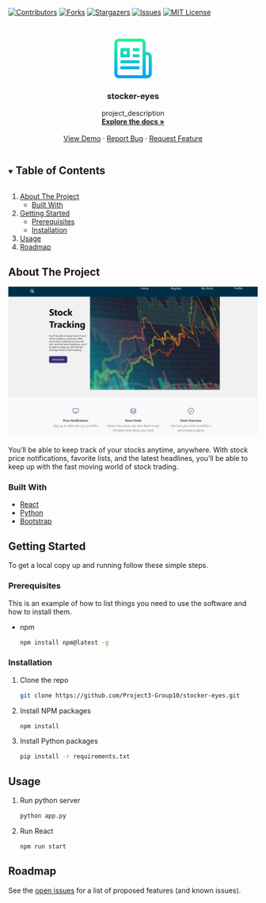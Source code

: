 <!--
*** Thanks for checking out the Best-README-Template. If you have a suggestion
*** that would make this better, please fork the repo and create a pull request
*** or simply open an issue with the tag "enhancement".
*** Thanks again! Now go create something AMAZING! :D
***
***
***
*** To avoid retyping too much info. Do a search and replace for the following:
*** Project3-Group10, stocker-eyes, , , stocker-eyes, project_description
-->



<!-- PROJECT SHIELDS -->
<!--
*** I'm using markdown "reference style" links for readability.
*** Reference links are enclosed in brackets [ ] instead of parentheses ( ).
*** See the bottom of this document for the declaration of the reference variables
*** for contributors-url, forks-url, etc. This is an optional, concise syntax you may use.
*** https://www.markdownguide.org/basic-syntax/#reference-style-links
-->
[![Contributors][contributors-shield]][contributors-url]
[![Forks][forks-shield]][forks-url]
[![Stargazers][stars-shield]][stars-url]
[![Issues][issues-shield]][issues-url]
[![MIT License][license-shield]][license-url]



<!-- PROJECT LOGO -->
<br />
<p align="center">
  <a href="https://github.com/Project3-Group10/stocker-eyes">
    <img src="images/logo.png" alt="Logo" width="80" height="80">
  </a>

  <h3 align="center">stocker-eyes</h3>

  <p align="center">
    project_description
    <br />
    <a href="https://github.com/Project3-Group10/stocker-eyes"><strong>Explore the docs »</strong></a>
    <br />
    <br />
    <a href="https://stocker-eyes-polish.herokuapp.com/">View Demo</a>
    ·
    <a href="https://github.com/Project3-Group10/stocker-eyes/issues">Report Bug</a>
    ·
    <a href="https://github.com/Project3-Group10/stocker-eyes/issues">Request Feature</a>
  </p>
</p>



<!-- TABLE OF CONTENTS -->
<details open="open">
  <summary><h2 style="display: inline-block">Table of Contents</h2></summary>
  <ol>
    <li>
      <a href="#about-the-project">About The Project</a>
      <ul>
        <li><a href="#built-with">Built With</a></li>
      </ul>
    </li>
    <li>
      <a href="#getting-started">Getting Started</a>
      <ul>
        <li><a href="#prerequisites">Prerequisites</a></li>
        <li><a href="#installation">Installation</a></li>
      </ul>
    </li>
    <li><a href="#usage">Usage</a></li>
    <li><a href="#roadmap">Roadmap</a></li>
  </ol>
</details>



<!-- ABOUT THE PROJECT -->
## About The Project

[![Product Name Screen Shot][product-screenshot]](https://stocker-eyes-polish.herokuapp.com/)


You’ll be able to keep track of your stocks anytime, anywhere. With stock price notifications, favorite lists, and the latest headlines, you’ll be able to keep up with the fast moving world of stock trading.



### Built With

* [React](https://reactjs.org/)
* [Python](https://www.python.org/)
* [Bootstrap](https://getbootstrap.com/)



<!-- GETTING STARTED -->
## Getting Started

To get a local copy up and running follow these simple steps.

### Prerequisites

This is an example of how to list things you need to use the software and how to install them.
* npm
  ```sh
  npm install npm@latest -g
  ```

### Installation

1. Clone the repo
   ```sh
   git clone https://github.com/Project3-Group10/stocker-eyes.git
   ```
2. Install NPM packages
   ```sh
   npm install
   ```
3. Install Python packages
    ```sh
    pip install -r requirements.txt 
    ```
   



<!-- USAGE EXAMPLES -->
## Usage

1. Run python server
    ```sh
    python app.py
    ```
2. Run React
    ```sh
    npm run start
    ```
   
<!-- ROADMAP -->
## Roadmap

See the [open issues](https://github.com/Project3-Group10/stocker-eyes/issues) for a list of proposed features (and known issues).



<!-- MARKDOWN LINKS & IMAGES -->
<!-- https://www.markdownguide.org/basic-syntax/#reference-style-links -->
[contributors-shield]: https://img.shields.io/github/contributors/Project3-Group10/stocker-eyes.svg?style=for-the-badge
[contributors-url]: https://github.com/Project3-Group10/stocker-eyes/graphs/contributors
[forks-shield]: https://img.shields.io/github/forks/Project3-Group10/stocker-eyes.svg?style=for-the-badge
[forks-url]: https://github.com/Project3-Group10/stocker-eyes/network/members
[stars-shield]: https://img.shields.io/github/stars/Project3-Group10/stocker-eyes.svg?style=for-the-badge
[stars-url]: https://github.com/Project3-Group10/stocker-eyes/stargazers
[issues-shield]: https://img.shields.io/github/issues/Project3-Group10/stocker-eyes.svg?style=for-the-badge
[issues-url]: https://github.com/Project3-Group10/stocker-eyes/issues
[license-shield]: https://img.shields.io/github/license/Project3-Group10/stocker-eyes.svg?style=for-the-badge
[license-url]: https://github.com/Project3-Group10/stocker-eyes/blob/master/LICENSE.txt
[product-screenshot]: images/screenshot.png
[product-logo]: images/logo.png
